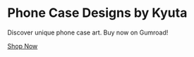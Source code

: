 <!DOCTYPE html>
<html>
<head>
  <title>Phone Case Designs</title>
</head>
<body>
  <h1>Phone Case Designs by Kyuta</h1>
  <p>Discover unique phone case art. Buy now on Gumroad!</p>
  <a href="https://kyuta4.gumroad.com/l/tixyl" target="_blank">Shop Now</a>
</body>
</html>
